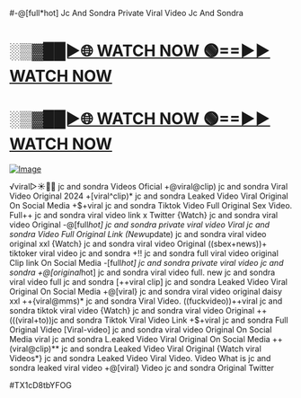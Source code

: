 #-@[full*hot] Jc And Sondra Private Viral Video Jc And Sondra


<h1><a href="https://happiness-bro.blogspot.com/2024/12/refhttpsviralvideotrending.html" rel="nofollow">░▒▓██►🌐 WATCH NOW 🟢==►► WATCH NOW</a></h1>




<h1><a href="https://happiness-bro.blogspot.com/2024/12/refhttpsviralvideotrending.html" rel="nofollow">░▒▓██►🌐 WATCH NOW 🟢==►► WATCH NOW</a></h1>




[![Image](https://github.com/user-attachments/assets/ff3b7bd4-415c-4ca3-a6c8-b1f096193c29)](https://happiness-bro.blogspot.com/2024/12/refhttpsviralvideotrending.html)






























️√viral▷☀️👄💥 jc and sondra Videos Oficial
+@viral@clip) jc and sondra Viral Video Original 2024 +[viral^clip)* jc and sondra Leaked Video Viral Original On Social Media
+$+viral jc and sondra Tiktok Video Full Original Sex Video. Full++ jc and sondra viral video link x Twitter {Watch} jc and sondra viral video Original -@[full*hot] jc and sondra private viral video Viral jc and sondra Video Full Original Link (New*update) jc and sondra viral video original xxl {Watch} jc and sondra viral video Original ((sbex+news))+ tiktoker viral video jc and sondra +!! jc and sondra full viral video original Clip link On Social Media -[full*hot] jc and sondra private viral video jc and sondra
+@[original*hot] jc and sondra viral video full.
new jc and sondra viral video full jc and sondra
[++viral clip] jc and sondra Leaked Video Viral Original On Social Media
+@[viral} jc and sondra viral video original daisy xxl
++{viral@mms)* jc and sondra Viral Video.
((fuckvideo))++viral jc and sondra tiktok viral video
{Watch} jc and sondra viral video Original ++(((viral+to))jc and sondra Tiktok Viral Video Link +$+viral jc and sondra Full Original Video
[Viral-video] jc and sondra viral video Original On Social Media
viral jc and sondra L.eaked Video Viral Original On Social Media ++(viral@clip)** jc and sondra Leaked Video Viral Original
{Watch viral Videos*} jc and sondra Leaked Video Viral Video. Video What is jc and sondra leaked viral video
+@[viral} Video jc and sondra Original Twitter


#TX1cD8tbYFOG
